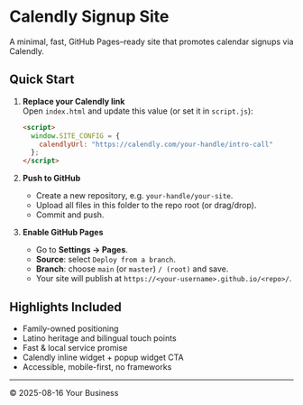 # Calendly Signup Site

A minimal, fast, GitHub Pages–ready site that promotes calendar signups via Calendly.

## Quick Start

1. **Replace your Calendly link**  
   Open `index.html` and update this value (or set it in `script.js`):

   ```html
   <script>
     window.SITE_CONFIG = {
       calendlyUrl: "https://calendly.com/your-handle/intro-call"
     };
   </script>
   ```

2. **Push to GitHub**  
   - Create a new repository, e.g. `your-handle/your-site`.
   - Upload all files in this folder to the repo root (or drag/drop).
   - Commit and push.

3. **Enable GitHub Pages**  
   - Go to **Settings → Pages**.
   - **Source**: select `Deploy from a branch`.
   - **Branch**: choose `main` (or `master`) `/ (root)` and save.
   - Your site will publish at `https://<your-username>.github.io/<repo>/`.

## Highlights Included
- Family-owned positioning
- Latino heritage and bilingual touch points
- Fast & local service promise
- Calendly inline widget + popup widget CTA
- Accessible, mobile-first, no frameworks

---

© 2025-08-16 Your Business
